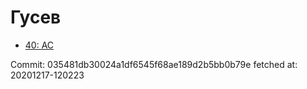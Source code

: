 # Гусев
- [40: AC](40.md)

Commit: 035481db30024a1df6545f68ae189d2b5bb0b79e
 fetched at: 20201217-120223
